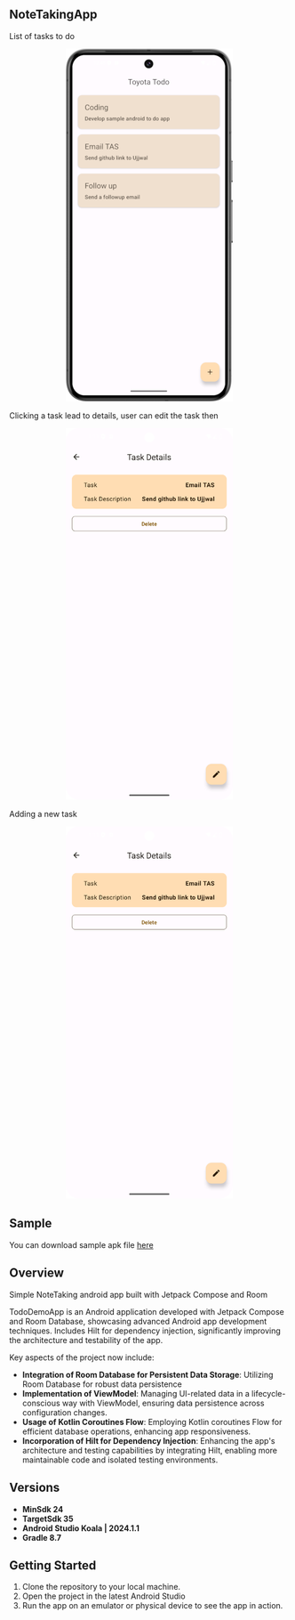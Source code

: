 ## NoteTakingApp



List of tasks to do
<p align="center">
  <img src="screenshot_list.png" width="300" />
</p>

Clicking a task lead to details, user can edit the task then
<p align="center">
  <img src="screenshot_details.png" width="300" />
</p>

Adding a new task
<p align="center">
  <img src="screenshot_details.png" width="300" />
</p>

## Sample

You can download sample apk file [here](https://github.com/mekete/ToyotaTodo/blob/main/ToyotaTodo.apk)


## Overview

Simple NoteTaking android app built with Jetpack Compose and Room

TodoDemoApp is an Android application developed with Jetpack Compose and Room Database, showcasing advanced Android app development techniques. Includes Hilt for dependency injection, significantly improving the architecture and testability of the app.

Key aspects of the project now include:

- **Integration of Room Database for Persistent Data Storage**: Utilizing Room Database for robust data persistence
- **Implementation of ViewModel**: Managing UI-related data in a lifecycle-conscious way with ViewModel, ensuring data persistence across configuration changes.
- **Usage of Kotlin Coroutines Flow**: Employing Kotlin coroutines Flow for efficient database operations, enhancing app responsiveness.
- **Incorporation of Hilt for Dependency Injection**: Enhancing the app's architecture and testing capabilities by integrating Hilt, enabling more maintainable code and isolated testing environments.




## Versions

- **MinSdk 24**
- **TargetSdk 35**
- **Android Studio Koala | 2024.1.1**
- **Gradle 8.7**

## Getting Started

1. Clone the repository to your local machine.
2. Open the project in the latest Android Studio 
3. Run the app on an emulator or physical device to see the app in action.


